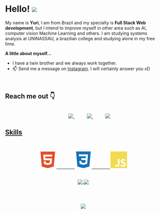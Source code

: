 
<img scr="github.png">

# Hello! <img src="https://raw.githubusercontent.com/iampavangandhi/iampavangandhi/master/gifs/Hi.gif" width="30px"></h2>
My name is **Yuri**, I am from Brazil and my specialty is **Full Stack Web development**, but I intend to improve myself in other area such as AI, computer vision
Machine Learning and others. I am studying systems analysis at UNINASSAU, a brazilian college and studying alone in my free time. 


**A little about myself...**
 - I have a twin brother and we always work together.
 - 📫 Send me a message on [Instagram](https://www.instagram.com/peixinhoyuri/). I will certainly answer you xD

<br>

## Reach me out 👇
<div align="center">
<br>
&nbsp;&nbsp;&nbsp;&nbsp;&nbsp;&nbsp;&nbsp;&nbsp;&nbsp;
<a href="https://www.instagram.com/peixinhoyuri/">
<img src="https://img.shields.io/badge/Instagram-E4405F?style=for-the-badge&logo=instagram&logoColor=white" width="160px">
</a>
&nbsp;&nbsp;&nbsp;&nbsp;&nbsp;&nbsp;&nbsp;&nbsp;&nbsp;
<a href="mailto:yuripeixinho03@gmail.com">
<img src="https://img.shields.io/badge/Gmail-D14836?style=for-the-badge&logo=gmail&logoColor=white" width="109px">
</a>
&nbsp;&nbsp;&nbsp;&nbsp;&nbsp;&nbsp;&nbsp;&nbsp;&nbsp;
<a href="https://www.linkedin.com/in/yuri-peixinho-6a943b206/">
<img src="https://img.shields.io/badge/LinkedIn-0077B5?style=for-the-badge&logo=linkedin&logoColor=white" width="145px">
</div>


## Skills 
<br>
<p align="center">
     <img height="55" src="https://raw.githubusercontent.com/devicons/devicon/master/icons/html5/html5-plain.svg">
    &nbsp;&nbsp;&nbsp;&nbsp;&nbsp;&nbsp;&nbsp;&nbsp;&nbsp;&nbsp;&nbsp;&nbsp;&nbsp;
    <img height="55" src="https://raw.githubusercontent.com/devicons/devicon/master/icons/css3/css3-plain.svg">
     &nbsp;&nbsp;&nbsp;&nbsp;&nbsp;&nbsp;&nbsp;&nbsp;&nbsp;&nbsp;&nbsp;&nbsp;&nbsp;
<img height="55" src="https://raw.githubusercontent.com/devicons/devicon/master/icons/javascript/javascript-plain.svg">
</p>
	
<p align="center">    
<br>
<a href="https://github.com/yuripeixinho/github-readme-stats%22%3E">
<img align="center"  height="120" src="https://github-readme-stats.vercel.app/api/top-langs/?username=yuripeixinho&layout=compact&theme=react"/>
</a>
<a href="https://github.com/yuripeixinho/github-readme-stats"> 
<img align="center" width="350" src="https://github-readme-stats.vercel.app/api?username=yuripeixinho&count_private=true&show_icons=true&custom_title=Github%20Status&hide=issues&theme=react"/></a>
</p>	
<br>
<br>
	
<p align="center"> 
   <img src="https://profile-counter.glitch.me/yuripeixinho/count.svg" />
</p>


